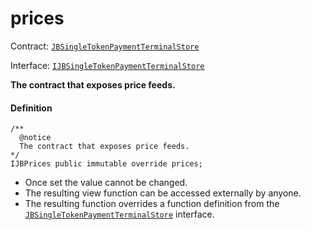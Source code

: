 # prices

Contract: [`JBSingleTokenPaymentTerminalStore`](/api/contracts/jbsingletokenpaymentterminalstore/README.md)​‌

Interface: [`IJBSingleTokenPaymentTerminalStore`](/api/interfaces/ijbsingletokenpaymentterminalstore.md)

**The contract that exposes price feeds.**

#### Definition

```
/** 
  @notice 
  The contract that exposes price feeds.
*/
IJBPrices public immutable override prices;
```

* Once set the value cannot be changed.
* The resulting view function can be accessed externally by anyone.
* The resulting function overrides a function definition from the [`JBSingleTokenPaymentTerminalStore`](/api/interfaces/ijbsingletokenpaymentterminalstore.md) interface.
